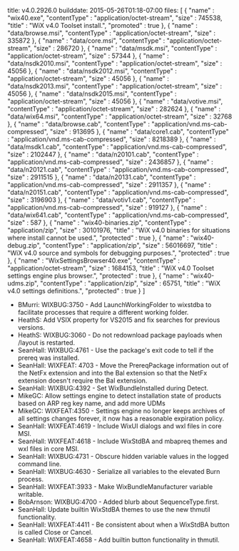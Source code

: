 title: v4.0.2926.0
builddate: 2015-05-26T01:18-07:00
files: [
  { "name" : "wix40.exe", "contentType" : "application/octet-stream", "size" : 745538, "title" : "WiX v4.0 Toolset install.", "promoted" : true },
  { "name" : "data/browse.msi", "contentType" : "application/octet-stream", "size" : 335872 },
  { "name" : "data/core.msi", "contentType" : "application/octet-stream", "size" : 286720 },
  { "name" : "data/msdk.msi", "contentType" : "application/octet-stream", "size" : 57344 },
  { "name" : "data/nsdk2010.msi", "contentType" : "application/octet-stream", "size" : 45056 },
  { "name" : "data/nsdk2012.msi", "contentType" : "application/octet-stream", "size" : 45056 },
  { "name" : "data/nsdk2013.msi", "contentType" : "application/octet-stream", "size" : 45056 },
  { "name" : "data/nsdk2015.msi", "contentType" : "application/octet-stream", "size" : 45056 },
  { "name" : "data/votive.msi", "contentType" : "application/octet-stream", "size" : 282624 },
  { "name" : "data/wix64.msi", "contentType" : "application/octet-stream", "size" : 32768 },
  { "name" : "data/browse.cab", "contentType" : "application/vnd.ms-cab-compressed", "size" : 913695 },
  { "name" : "data/core1.cab", "contentType" : "application/vnd.ms-cab-compressed", "size" : 8218389 },
  { "name" : "data/msdk1.cab", "contentType" : "application/vnd.ms-cab-compressed", "size" : 2102447 },
  { "name" : "data/n20101.cab", "contentType" : "application/vnd.ms-cab-compressed", "size" : 2436857 },
  { "name" : "data/n20121.cab", "contentType" : "application/vnd.ms-cab-compressed", "size" : 2911515 },
  { "name" : "data/n20131.cab", "contentType" : "application/vnd.ms-cab-compressed", "size" : 2911357 },
  { "name" : "data/n20151.cab", "contentType" : "application/vnd.ms-cab-compressed", "size" : 3196903 },
  { "name" : "data/votiv1.cab", "contentType" : "application/vnd.ms-cab-compressed", "size" : 919127 },
  { "name" : "data/wix641.cab", "contentType" : "application/vnd.ms-cab-compressed", "size" : 587 },
  { "name" : "wix40-binaries.zip", "contentType" : "application/zip", "size" : 30101976, "title" : "WiX v4.0 binaries for situations where install cannot be used.", "protected" : true },
  { "name" : "wix40-debug.zip", "contentType" : "application/zip", "size" : 56016697, "title" : "WiX v4.0 source and symbols for debugging purposes.", "protected" : true },
  { "name" : "WixSettingsBrowser40.exe", "contentType" : "application/octet-stream", "size" : 1684153, "title" : "WiX v4.0 Toolset settings engine plus browser.", "protected" : true },
  { "name" : "wix40-udms.zip", "contentType" : "application/zip", "size" : 65751, "title" : "WiX v4.0 settings definitions.", "protected" : true }
 ]

* BMurri: WIXBUG:3750 - Add LaunchWorkingFolder to wixstdba to facilitate processes that require a different working folder.
* HeathS: Add VSIX property for VS2015 and fix searches for previous versions.
* HeathS: WIXBUG:3060 - Do not redownload package payloads when /layout is restarted.
* SeanHall: WIXBUG:4761 - Use the package's exit code to tell if the prereq was installed.
* SeanHall: WIXFEAT: 4703 - Move the PrereqPackage information out of the NetFx extension and into the Bal extension so that the NetFx extension doesn't require the Bal extension.
* SeanHall: WIXBUG:4392 - Set WixBundleInstalled during Detect.
* MikeGC: Allow settings engine to detect installation state of products based on ARP reg key name, and add more UDMs
* MikeGC: WIXFEAT:4350 - Settings engine no longer keeps archives of all settings changes forever, it now has a reasonable expiration policy.
* SeanHall: WIXFEAT:4619 - Include WixUI dialogs and wxl files in core MSI.
* SeanHall: WIXFEAT:4618 - Include WixStdBA and mbapreq themes and wxl files in core MSI.
* SeanHall: WIXBUG:4731 - Obscure hidden variable values in the logged command line.
* SeanHall: WIXBUG:4630 - Serialize all variables to the elevated Burn process.
* SeanHall: WIXFEAT:3933 - Make WixBundleManufacturer variable writable.
* BobArnson: WIXBUG:4700 - Added blurb about SequenceType.first.
* SeanHall: Update builtin WixStdBA themes to use the new thmutil functionality.
* SeanHall: WIXFEAT:4411 - Be consistent about when a WixStdBA button is called Close or Cancel.
* SeanHall: WIXFEAT:4658 - Add builtin button functionality in thmutil.
